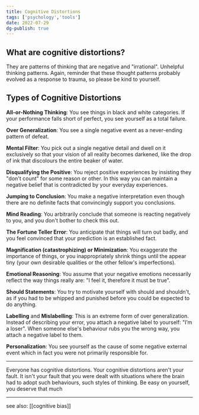 ```yaml
---
title: Cognitive Distortions
tags: ['psychology','tools']
date: 2022-07-29
dg-publish: true
---
```


## What are cognitive distortions?
They are patterns of thinking that are negative and "irrational". Unhelpful thinking patterns. Again, reminder that these thought patterns probably evolved as a response to trauma, so please be kind to yourself.

## Types of Cognitive Distortions

**All-or-Nothing Thinking**: You see things in black and white categories. If your performance falls short of perfect, you see yourself as a total failure.

**Over Generalization**: You see a single negative event as a never-ending pattern of defeat.

**Mental Filter**: You pick out a single negative detail and dwell on it exclusively so that your vision of all reality becomes darkened, like the drop of ink that discolours the entire beaker of water.

**Disqualifying the Positive**: You reject positive experiences by insisting they "don't count" for some reason or other. In this way you can maintain a negative belief that is contradicted by your everyday experiences.

**Jumping to Conclusion**: You make a negative interpretation even though there are no definite facts that convincingly support you conclusions.

**Mind Reading**: You arbitrarily conclude that someone is reacting negatively to you, and you don't bother to check this out.

**The Fortune Teller Error**: You anticipate that things will turn out badly, and you feel convinced that your prediction is an established fact.

**Magnification (catastrophizing) or Minimization**: You exaggerate the importance of things, or you inappropriately shrink things until the appear tiny (your own desirable qualities or the other fellow's imperfections).

**Emotional Reasoning**: You assume that your negative emotions necessarily reflect the way things really are: "I feel it, therefore it must be true".

**Should Statements**: You try to motivate yourself with should and shouldn't, as if you had to be whipped and punished before you could be expected to do anything.

**Labelling** and **Mislabelling**: This is an extreme form of over generalization. Instead of describing your error, you attach a negative label to yourself: "I’m a loser". When someone else's behaviour rubs you the wrong way, you attach a negative label to them.

**Personalization**: You see yourself as the cause of some negative external event which in fact you were not primarily responsible for.

---
  
  Everyone has cognitive distortions. Your cognitive distortions aren't your fault. It isn't your fault that you were dealt with situations where the brain had to adopt such behaviours, such styles of thinking. Be easy on yourself, you deserve that much 

---

see also: [[cognitive bias]]